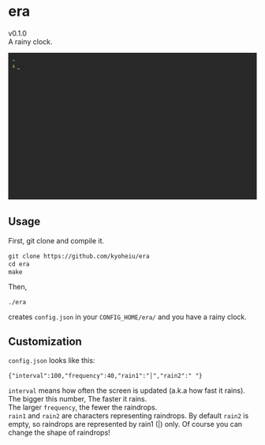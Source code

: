 # era
v0.1.0  
A rainy clock.

![sample gif](gif/sample.gif)

## Usage
First, git clone and compile it.
```
git clone https://github.com/kyoheiu/era
cd era
make
```
Then,
```
./era
```
creates `config.json` in your `CONFIG_HOME/era/` and you have a rainy clock.

## Customization
`config.json` looks like this:
```
{"interval":100,"frequency":40,"rain1":"│","rain2":" "}
```

`interval` means how often the screen is updated (a.k.a how fast it rains). The bigger this number, The faster it rains.    
The larger `frequency`, the fewer the raindrops.  
`rain1` and `rain2` are characters representing raindrops. By default `rain2` is empty, so raindrops are represented by rain1 (|) only. Of course you can change the shape of raindrops!
